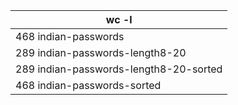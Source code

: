 |wc -l|
|---|
|468 indian-passwords|
|289 indian-passwords-length8-20|
|289 indian-passwords-length8-20-sorted|
|468 indian-passwords-sorted|
